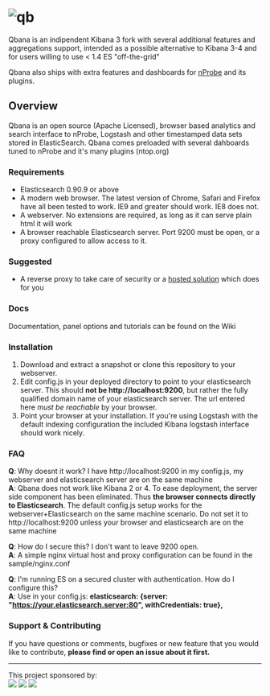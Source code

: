 # ![qb](https://raw.githubusercontent.com/QXIP/Qbana/master/src/img/qb.png)
Qbana is an indipendent Kibana 3 fork with several additional features and aggregations support,
intended as a possible alternative to Kibana 3-4 and for users willing to use < 1.4 ES "off-the-grid"

Qbana also ships with extra features and dashboards for [nProbe](http://ntop.org) and its plugins.

## Overview

Qbana is an open source (Apache Licensed), browser based analytics and search interface to nProbe,
Logstash and other timestamped data sets stored in ElasticSearch. Qbana comes preloaded with several
dahboards tuned to nProbe and it's many plugins (ntop.org)

### Requirements
* Elasticsearch 0.90.9 or above
* A modern web browser. The latest version of Chrome, Safari and Firefox have all been tested to
work. IE9 and greater should work. IE8 does not.
* A webserver. No extensions are required, as long as it can serve plain html it will work
* A browser reachable Elasticsearch server. Port 9200 must be open, or a proxy configured to allow
access to it.

### Suggested
* A reverse proxy to take care of security or a [hosted solution](http://facetflow.com) which does for you

### Docs

Documentation, panel options and tutorials can be found on the Wiki
### Installation

1. Download and extract a snapshot or clone this repository to your webserver.
2. Edit config.js in your deployed directory to point to your elasticsearch server. This should __not be
http://localhost:9200__, but rather the fully qualified domain name of your elasticsearch server.
The url entered here _must be reachable_ by your browser.
3. Point your browser at your installation. If you're using Logstash with the default indexing
configuration the included Kibana logstash interface should work nicely.

### FAQ
__Q__: Why doesnt it work? I have http://localhost:9200 in my config.js, my webserver and elasticsearch
server are on the same machine  
__A__: Qbana does not work like Kibana 2 or 4. To ease deployment, the server side
component has been eliminated. Thus __the browser connects directly to Elasticsearch__. The default
config.js setup works for the webserver+Elasticsearch on the same machine scenario. Do not set it
to http://localhost:9200 unless your browser and elasticsearch are on the same machine

__Q__: How do I secure this? I don't want to leave 9200 open.  
__A__: A simple nginx virtual host and proxy configuration can be found in the sample/nginx.conf


__Q__: I'm running ES on a secured cluster with authentication. How do I configure this?  
__A__: Use in your config.js: **elasticsearch: {server: "https://your.elasticsearch.server:80", withCredentials: true},**



### Support & Contributing

If you have questions or comments, bugfixes or new feature that you would like to contribute, **please find or open an issue about it first.** 




---

This project sponsored by: 
<br>
<a href="http://qxip.net" target="_blank"><img src="http://www.sipcapture.org/data/images/qxip.png"></a> <a href="http://ntop.org" target="_blank"><img src="http://www.ntop.org/wp-content/uploads/2011/08/logo_new_m.png"></a> <a href="http://facetflow.com" target="_blank"><img src="http://i.imgur.com/cIvYisr.png"></a>
